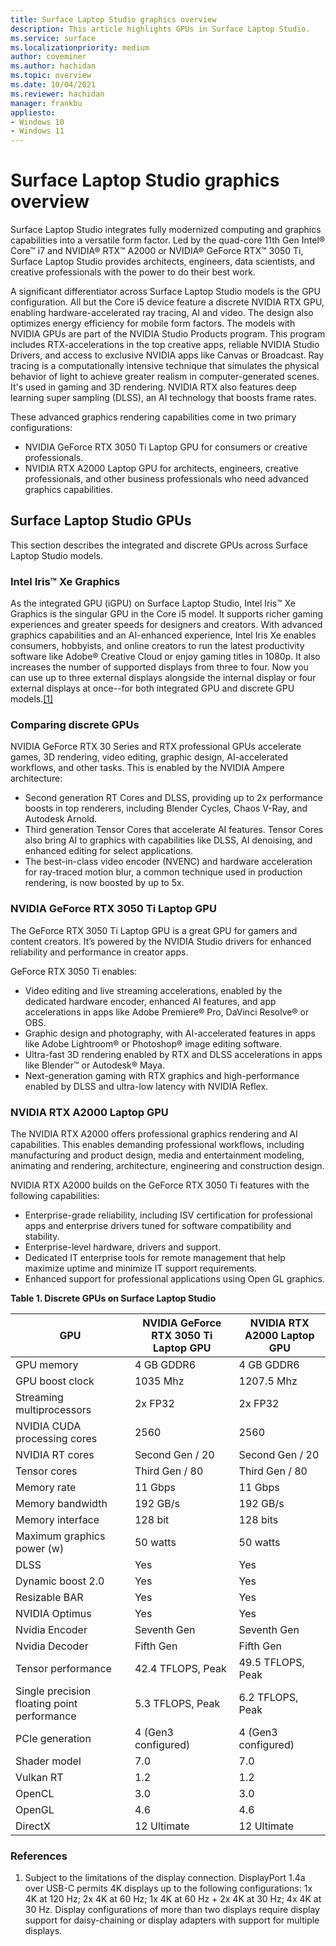 ```yaml
---
title: Surface Laptop Studio graphics overview
description: This article highlights GPUs in Surface Laptop Studio. 
ms.service: surface
ms.localizationpriority: medium
author: coveminer
ms.author: hachidan
ms.topic: overview
ms.date: 10/04/2021
ms.reviewer: hachidan
manager: frankbu
appliesto:
- Windows 10
- Windows 11
---
```


# Surface Laptop Studio graphics overview

Surface Laptop Studio integrates fully modernized computing and graphics capabilities into a versatile form factor. Led by the quad-core 11th Gen Intel® Core™ i7 and NVIDIA® RTX™ A2000 or NVIDIA® GeForce RTX™ 3050 Ti, Surface Laptop Studio provides architects, engineers, data scientists, and creative professionals with the power to do their best work.

A significant differentiator across Surface Laptop Studio models is the GPU configuration. All but the Core i5 device feature a discrete NVIDIA RTX GPU, enabling hardware-accelerated ray tracing, AI and video. The design also optimizes energy efficiency for mobile form factors. The models with NVIDIA GPUs are part of the NVIDIA Studio Products program. This program includes RTX-accelerations in the top creative apps, reliable NVIDIA Studio Drivers, and access to exclusive NVIDIA apps like Canvas or Broadcast. Ray tracing is a computationally intensive technique that simulates the physical behavior of light to achieve greater realism in computer-generated scenes. It's used in gaming and 3D rendering. NVIDIA RTX also features deep learning super sampling (DLSS), an AI technology that boosts frame rates.

These advanced graphics rendering capabilities come in two primary configurations: 

- NVIDIA GeForce RTX 3050 Ti Laptop GPU for consumers or creative professionals.
- NVIDIA RTX A2000 Laptop GPU for architects, engineers, creative professionals, and other business professionals who need advanced graphics capabilities.

## Surface Laptop Studio GPUs

This section describes the integrated and discrete GPUs across Surface Laptop Studio models.

### Intel Iris™ Xe Graphics

As the integrated GPU (iGPU) on Surface Laptop Studio, Intel Iris™ Xe Graphics is the singular GPU in the Core i5 model. It supports richer gaming experiences and greater speeds for designers and creators. With advanced graphics capabilities and an AI-enhanced experience, Intel Iris Xe enables consumers, hobbyists, and online creators to run the latest productivity software like Adobe® Creative Cloud or enjoy gaming titles in 1080p. It also increases the number of supported displays from three to four. Now you can use up to three external displays alongside the internal display or four external displays at once--for both integrated GPU and discrete GPU models.[[1]](#references)

### Comparing discrete GPUs

NVIDIA GeForce RTX 30 Series and RTX professional GPUs accelerate games, 3D rendering, video editing, graphic design, AI-accelerated workflows, and other tasks. This is enabled by the NVIDIA Ampere architecture:

- Second generation RT Cores and DLSS, providing up to 2x performance boosts in top renderers, including Blender Cycles, Chaos V-Ray, and Autodesk Arnold.
- Third generation Tensor Cores that accelerate AI features. Tensor Cores also bring AI to graphics with capabilities like DLSS, AI denoising, and enhanced editing for select applications.
- The best-in-class video encoder (NVENC) and hardware acceleration for ray-traced motion blur, a common technique used in production rendering, is now boosted by up to 5x.

### NVIDIA GeForce RTX 3050 Ti Laptop GPU

The GeForce RTX 3050 Ti Laptop GPU is a great GPU for gamers and content creators. It’s powered by the NVIDIA Studio drivers for enhanced reliability and performance in creator apps.

GeForce RTX 3050 Ti enables:

- Video editing and live streaming accelerations, enabled by the dedicated hardware encoder, enhanced AI features, and app accelerations in apps like Adobe Premiere® Pro, DaVinci Resolve® or OBS.
- Graphic design and photography, with AI-accelerated features in apps like Adobe Lightroom® or Photoshop® image editing software.
- Ultra-fast 3D rendering enabled by RTX and DLSS accelerations in apps like Blender™ or Autodesk® Maya.
- Next-generation gaming with RTX graphics and high-performance enabled by DLSS and ultra-low latency with NVIDIA Reflex.

### NVIDIA RTX A2000 Laptop GPU

The NVIDIA RTX A2000 offers professional graphics rendering and AI capabilities. This enables demanding professional workflows, including manufacturing and product design, media and entertainment modeling, animating and rendering, architecture, engineering and construction design.

NVIDIA RTX A2000 builds on the GeForce RTX 3050 Ti features with the following capabilities:

- Enterprise-grade reliability, including ISV certification for professional apps and enterprise drivers tuned for software compatibility and stability.
- Enterprise-level hardware, drivers and support.
- Dedicated IT enterprise tools for remote management that help maximize uptime and minimize IT support requirements.
- Enhanced support for professional applications using Open GL graphics.

**Table 1. Discrete GPUs on Surface Laptop Studio**

| GPU                                         | NVIDIA GeForce RTX 3050 Ti Laptop GPU | NVIDIA RTX A2000 Laptop GPU |
| ------------------------------------------- | ------------------------------------- | --------------------------- |
| GPU memory                                  | 4 GB GDDR6                             | 4 GB GDDR6                   |
| GPU boost clock                             | 1035 Mhz                               | 1207.5 Mhz                   |
| Streaming multiprocessors                   | 2x FP32                               | 2x FP32                     |
| NVIDIA CUDA processing cores                | 2560                                  | 2560                        |
| NVIDIA RT cores                             | Second Gen / 20                          | Second Gen / 20                |
| Tensor cores                                | Third Gen / 80                          | Third Gen / 80                |
| Memory rate                                 | 11 Gbps                               | 11 Gbps                     |
| Memory bandwidth                            | 192 GB/s                              | 192 GB/s                    |
| Memory interface                            | 128 bit                               | 128 bits                    |
| Maximum graphics power (w)                  | 50 watts                              | 50 watts                    |
| DLSS                                        | Yes                                   | Yes                         |
| Dynamic boost 2.0                           | Yes                                   | Yes                         |
| Resizable BAR                               | Yes                                   | Yes                         |
| NVIDIA Optimus                              | Yes                                   | Yes                         |
| Nvidia Encoder                              | Seventh Gen                               | Seventh Gen                     |
| Nvidia Decoder                              | Fifth Gen                               | Fifth Gen                     |
| Tensor performance                          | 42.4 TFLOPS, Peak                     | 49.5 TFLOPS, Peak           |
| Single precision floating point performance | 5.3 TFLOPS, Peak                      | 6.2 TFLOPS, Peak            |
| PCIe generation                             | 4 (Gen3 configured)                   | 4 (Gen3 configured)         |
| Shader model                                | 7.0                                   | 7.0                         |
| Vulkan RT                                   | 1.2                                   | 1.2                         |
| OpenCL                                      | 3.0                                   | 3.0                         |
| OpenGL                                      | 4.6                                   | 4.6                         |
| DirectX                                     | 12 Ultimate                           | 12 Ultimate                 |

### References

1. Subject to the limitations of the display connection. DisplayPort 1.4a over USB-C permits 4K displays up to the following configurations: 1x 4K at 120 Hz; 2x 4K at 60 Hz; 1x 4K at 60 Hz + 2x 4K at 30 Hz; 4x 4K at 30 Hz. Display configurations of more than two displays require display support for daisy-chaining or display adapters with support for multiple displays.
